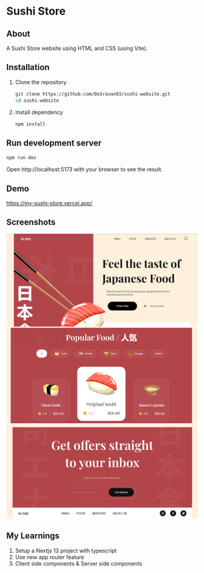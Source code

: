 
# Sushi Store

## About
A Sushi Store website using HTML and CSS (using Vite).

## Installation

1. Clone the repository

    ```bash
    git clone https://github.com/0xSravan03/sushi-website.git
    cd sushi-website
    ```
2. Install dependency

    ```bash
    npm install
    ```
## Run development server
```bash
npm run dev
```
Open http://localhost:5173 with your browser to see the result.




## Demo

https://my-sushi-store.vercel.app/


## Screenshots

![Sushi1](./screenshots/sushi-1.png)
![Sushi2](./screenshots/sushi-2.png)
![Sushi3](./screenshots/sushi-3.png)




## My Learnings

1. Setup a Nextjs 13 project with typescript
2. Use new app router feature
3. Client side components & Server side components
